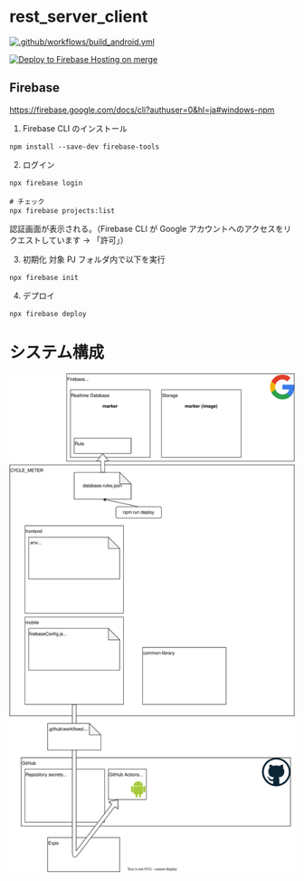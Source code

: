 # rest_server_client

[![.github/workflows/build_android.yml](https://github.com/nomcom/cycle_meter/actions/workflows/build_android.yml/badge.svg)](https://github.com/nomcom/cycle_meter/actions/workflows/build_android.yml)

[![Deploy to Firebase Hosting on merge](https://github.com/nomcom/cycle_meter/actions/workflows/firebase-hosting-merge.yml/badge.svg)](https://github.com/nomcom/cycle_meter/actions/workflows/firebase-hosting-merge.yml)

## Firebase

https://firebase.google.com/docs/cli?authuser=0&hl=ja#windows-npm

1. Firebase CLI のインストール

```
npm install --save-dev firebase-tools
```

2. ログイン

```
npx firebase login

# チェック
npx firebase projects:list
```

認証画面が表示される。（Firebase CLI が Google アカウントへのアクセスをリクエストしています → 「許可」）

3. 初期化
   対象 PJ フォルダ内で以下を実行

```
npx firebase init
```

4. デプロイ

```
npx firebase deploy
```

# システム構成

![system](./system.drawio.svg)

